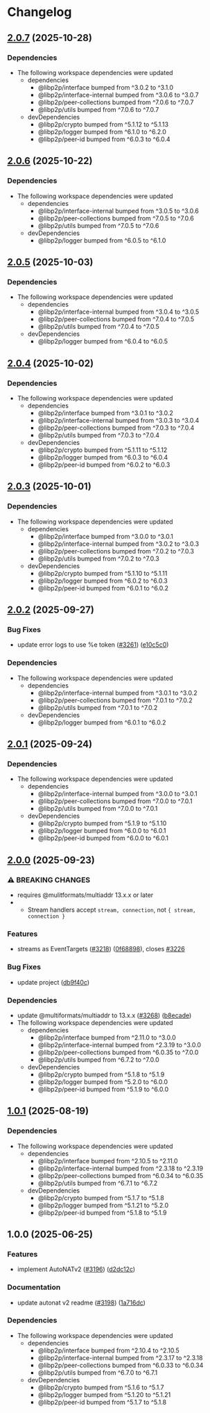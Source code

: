 # Changelog

## [2.0.7](https://github.com/libp2p/js-libp2p/compare/autonat-v2-v2.0.6...autonat-v2-v2.0.7) (2025-10-28)


### Dependencies

* The following workspace dependencies were updated
  * dependencies
    * @libp2p/interface bumped from ^3.0.2 to ^3.1.0
    * @libp2p/interface-internal bumped from ^3.0.6 to ^3.0.7
    * @libp2p/peer-collections bumped from ^7.0.6 to ^7.0.7
    * @libp2p/utils bumped from ^7.0.6 to ^7.0.7
  * devDependencies
    * @libp2p/crypto bumped from ^5.1.12 to ^5.1.13
    * @libp2p/logger bumped from ^6.1.0 to ^6.2.0
    * @libp2p/peer-id bumped from ^6.0.3 to ^6.0.4

## [2.0.6](https://github.com/libp2p/js-libp2p/compare/autonat-v2-v2.0.5...autonat-v2-v2.0.6) (2025-10-22)


### Dependencies

* The following workspace dependencies were updated
  * dependencies
    * @libp2p/interface-internal bumped from ^3.0.5 to ^3.0.6
    * @libp2p/peer-collections bumped from ^7.0.5 to ^7.0.6
    * @libp2p/utils bumped from ^7.0.5 to ^7.0.6
  * devDependencies
    * @libp2p/logger bumped from ^6.0.5 to ^6.1.0

## [2.0.5](https://github.com/libp2p/js-libp2p/compare/autonat-v2-v2.0.4...autonat-v2-v2.0.5) (2025-10-03)


### Dependencies

* The following workspace dependencies were updated
  * dependencies
    * @libp2p/interface-internal bumped from ^3.0.4 to ^3.0.5
    * @libp2p/peer-collections bumped from ^7.0.4 to ^7.0.5
    * @libp2p/utils bumped from ^7.0.4 to ^7.0.5
  * devDependencies
    * @libp2p/logger bumped from ^6.0.4 to ^6.0.5

## [2.0.4](https://github.com/libp2p/js-libp2p/compare/autonat-v2-v2.0.3...autonat-v2-v2.0.4) (2025-10-02)


### Dependencies

* The following workspace dependencies were updated
  * dependencies
    * @libp2p/interface bumped from ^3.0.1 to ^3.0.2
    * @libp2p/interface-internal bumped from ^3.0.3 to ^3.0.4
    * @libp2p/peer-collections bumped from ^7.0.3 to ^7.0.4
    * @libp2p/utils bumped from ^7.0.3 to ^7.0.4
  * devDependencies
    * @libp2p/crypto bumped from ^5.1.11 to ^5.1.12
    * @libp2p/logger bumped from ^6.0.3 to ^6.0.4
    * @libp2p/peer-id bumped from ^6.0.2 to ^6.0.3

## [2.0.3](https://github.com/libp2p/js-libp2p/compare/autonat-v2-v2.0.2...autonat-v2-v2.0.3) (2025-10-01)


### Dependencies

* The following workspace dependencies were updated
  * dependencies
    * @libp2p/interface bumped from ^3.0.0 to ^3.0.1
    * @libp2p/interface-internal bumped from ^3.0.2 to ^3.0.3
    * @libp2p/peer-collections bumped from ^7.0.2 to ^7.0.3
    * @libp2p/utils bumped from ^7.0.2 to ^7.0.3
  * devDependencies
    * @libp2p/crypto bumped from ^5.1.10 to ^5.1.11
    * @libp2p/logger bumped from ^6.0.2 to ^6.0.3
    * @libp2p/peer-id bumped from ^6.0.1 to ^6.0.2

## [2.0.2](https://github.com/libp2p/js-libp2p/compare/autonat-v2-v2.0.1...autonat-v2-v2.0.2) (2025-09-27)


### Bug Fixes

* update error logs to use %e token ([#3261](https://github.com/libp2p/js-libp2p/issues/3261)) ([e10c5c0](https://github.com/libp2p/js-libp2p/commit/e10c5c0c51876ab83da51d558ee4789fc3c38a49))


### Dependencies

* The following workspace dependencies were updated
  * dependencies
    * @libp2p/interface-internal bumped from ^3.0.1 to ^3.0.2
    * @libp2p/peer-collections bumped from ^7.0.1 to ^7.0.2
    * @libp2p/utils bumped from ^7.0.1 to ^7.0.2
  * devDependencies
    * @libp2p/logger bumped from ^6.0.1 to ^6.0.2

## [2.0.1](https://github.com/libp2p/js-libp2p/compare/autonat-v2-v2.0.0...autonat-v2-v2.0.1) (2025-09-24)


### Dependencies

* The following workspace dependencies were updated
  * dependencies
    * @libp2p/interface-internal bumped from ^3.0.0 to ^3.0.1
    * @libp2p/peer-collections bumped from ^7.0.0 to ^7.0.1
    * @libp2p/utils bumped from ^7.0.0 to ^7.0.1
  * devDependencies
    * @libp2p/crypto bumped from ^5.1.9 to ^5.1.10
    * @libp2p/logger bumped from ^6.0.0 to ^6.0.1
    * @libp2p/peer-id bumped from ^6.0.0 to ^6.0.1

## [2.0.0](https://github.com/libp2p/js-libp2p/compare/autonat-v2-v1.0.1...autonat-v2-v2.0.0) (2025-09-23)


### ⚠ BREAKING CHANGES

* requires @mulitformats/multiaddr 13.x.x or later
* - Stream handlers accept `stream, connection`, not `{ stream, connection }`

### Features

* streams as EventTargets ([#3218](https://github.com/libp2p/js-libp2p/issues/3218)) ([0f68898](https://github.com/libp2p/js-libp2p/commit/0f68898e6503975aae6f2bb6ba36aff65dabdfe8)), closes [#3226](https://github.com/libp2p/js-libp2p/issues/3226)


### Bug Fixes

* update project ([db9f40c](https://github.com/libp2p/js-libp2p/commit/db9f40c4fc4c230444d0f3ca79b65a0053bc35f7))


### Dependencies

* update @multiformats/multiaddr to 13.x.x ([#3268](https://github.com/libp2p/js-libp2p/issues/3268)) ([b8ecade](https://github.com/libp2p/js-libp2p/commit/b8ecade2a725d38d11dd8df888c5abb22e14f26b))
* The following workspace dependencies were updated
  * dependencies
    * @libp2p/interface bumped from ^2.11.0 to ^3.0.0
    * @libp2p/interface-internal bumped from ^2.3.19 to ^3.0.0
    * @libp2p/peer-collections bumped from ^6.0.35 to ^7.0.0
    * @libp2p/utils bumped from ^6.7.2 to ^7.0.0
  * devDependencies
    * @libp2p/crypto bumped from ^5.1.8 to ^5.1.9
    * @libp2p/logger bumped from ^5.2.0 to ^6.0.0
    * @libp2p/peer-id bumped from ^5.1.9 to ^6.0.0

## [1.0.1](https://github.com/libp2p/js-libp2p/compare/autonat-v2-v1.0.0...autonat-v2-v1.0.1) (2025-08-19)


### Dependencies

* The following workspace dependencies were updated
  * dependencies
    * @libp2p/interface bumped from ^2.10.5 to ^2.11.0
    * @libp2p/interface-internal bumped from ^2.3.18 to ^2.3.19
    * @libp2p/peer-collections bumped from ^6.0.34 to ^6.0.35
    * @libp2p/utils bumped from ^6.7.1 to ^6.7.2
  * devDependencies
    * @libp2p/crypto bumped from ^5.1.7 to ^5.1.8
    * @libp2p/logger bumped from ^5.1.21 to ^5.2.0
    * @libp2p/peer-id bumped from ^5.1.8 to ^5.1.9

## 1.0.0 (2025-06-25)


### Features

* implement AutoNATv2 ([#3196](https://github.com/libp2p/js-libp2p/issues/3196)) ([d2dc12c](https://github.com/libp2p/js-libp2p/commit/d2dc12c7d5b13c05d5c1682e4722307e0c685242))


### Documentation

* update autonat v2 readme ([#3198](https://github.com/libp2p/js-libp2p/issues/3198)) ([1a716dc](https://github.com/libp2p/js-libp2p/commit/1a716dc6b33f439e267ef98ff845898571cbd965))


### Dependencies

* The following workspace dependencies were updated
  * dependencies
    * @libp2p/interface bumped from ^2.10.4 to ^2.10.5
    * @libp2p/interface-internal bumped from ^2.3.17 to ^2.3.18
    * @libp2p/peer-collections bumped from ^6.0.33 to ^6.0.34
    * @libp2p/utils bumped from ^6.7.0 to ^6.7.1
  * devDependencies
    * @libp2p/crypto bumped from ^5.1.6 to ^5.1.7
    * @libp2p/logger bumped from ^5.1.20 to ^5.1.21
    * @libp2p/peer-id bumped from ^5.1.7 to ^5.1.8
